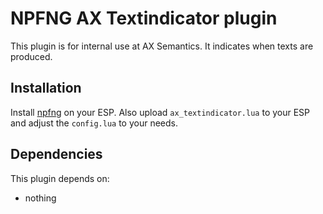 # NPFNG AX Textindicator plugin

This plugin is for internal use at AX Semantics. It indicates when texts are produced.

## Installation

Install [npfng](https://github.com/npfng/npfng) on your ESP. Also upload `ax_textindicator.lua` to your ESP and adjust the
`config.lua` to your needs.

## Dependencies

This plugin depends on:

* nothing
